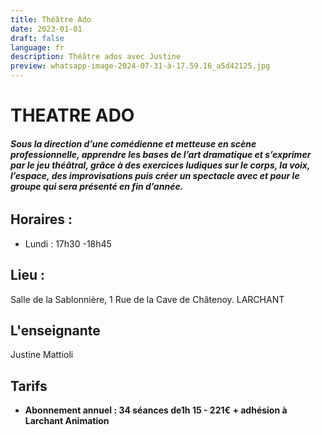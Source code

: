 ```yaml
---
title: Théâtre Ado
date: 2023-01-01
draft: false
language: fr
description: Théâtre ados avec Justine
preview: whatsapp-image-2024-07-31-à-17.59.16_a5d42125.jpg
---
```

# THEATRE ADO

###### **Sous la direction d’une comédienne et metteuse en scène professionnelle, apprendre les bases de l’art dramatique et s’exprimer par le jeu théâtral, grâce à des exercices ludiques sur le corps, la voix, l’espace, des improvisations puis créer un spectacle avec et pour le groupe qui sera présenté en fin d’année.**

## Horaires :

* Lundi : 17h30 -18h45

## Lieu :

Salle de la Sablonnière, 1 Rue de la Cave de Châtenoy. LARCHANT

## L'enseignante

Justine Mattioli

## Tarifs

* **Abonnement annuel : 34 séances de1h 15 - 221€ + adhésion à Larchant Animation**

